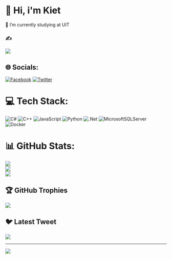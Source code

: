 # 💫 Hi, i'm Kiet
🔭 I’m currently studying at UIT<br>

### ✍️ 
![](https://quotes-github-readme.vercel.app/api?type=horizontal&theme=gruvbox)

## 🌐 Socials:
[![Facebook](https://img.shields.io/badge/Facebook-%231877F2.svg?logo=Facebook&logoColor=white)](https://facebook.com/fb.com/kiet.ngotuan.124/) [![Twitter](https://img.shields.io/badge/Twitter-%231DA1F2.svg?logo=Twitter&logoColor=white)](https://twitter.com/https://twitter.com/NgTunKi00439010) 

# 💻 Tech Stack:
![C#](https://img.shields.io/badge/c%23-%23239120.svg?style=flat&logo=c-sharp&logoColor=white) ![C++](https://img.shields.io/badge/c++-%2300599C.svg?style=flat&logo=c%2B%2B&logoColor=white) ![JavaScript](https://img.shields.io/badge/javascript-%23323330.svg?style=flat&logo=javascript&logoColor=%23F7DF1E) ![Python](https://img.shields.io/badge/python-3670A0?style=flat&logo=python&logoColor=ffdd54) ![.Net](https://img.shields.io/badge/.NET-5C2D91?style=flat&logo=.net&logoColor=white) ![MicrosoftSQLServer](https://img.shields.io/badge/Microsoft%20SQL%20Sever-CC2927?style=flat&logo=microsoft%20sql%20server&logoColor=white) ![Docker](https://img.shields.io/badge/docker-%230db7ed.svg?style=flat&logo=docker&logoColor=white)
# 📊 GitHub Stats:
![](https://github-readme-stats.vercel.app/api?username=K-izme&theme=radical&hide_border=false&include_all_commits=false&count_private=true)<br/>
![](https://github-readme-streak-stats.herokuapp.com/?user=K-izme&theme=radical&hide_border=false)<br/>
![](https://github-readme-stats.vercel.app/api/top-langs/?username=K-izme&theme=radical&hide_border=false&include_all_commits=false&count_private=true&layout=compact)

## 🏆 GitHub Trophies
![](https://github-profile-trophy.vercel.app/?username=K-izme&theme=radical&no-frame=true&no-bg=false&margin-w=4)

## 🐦 Latest Tweet
[![](https://gtce.itsvg.in/api?username=https://twitter.com/NgTunKi00439010)](https://github.com/VishwaGauravIn/github-twitter-card-embed)




---
[![](https://visitcount.itsvg.in/api?id=K-izme&icon=5&color=1)](https://visitcount.itsvg.in)

